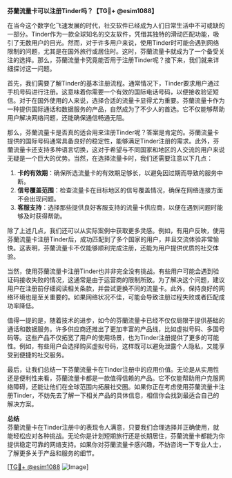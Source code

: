 **芬蘭流量卡可以注册Tinder吗？【TG💪+ @esim1088】**

在当今这个数字化飞速发展的时代，社交软件已经成为人们日常生活中不可或缺的一部分。Tinder作为一款全球知名的交友软件，凭借其独特的滑动匹配功能，吸引了无数用户的目光。然而，对于许多用户来说，使用Tinder时可能会遇到网络限制的问题，尤其是在国外旅行或居住时。这时，芬蘭流量卡就成为了一个备受关注的选择。那么，芬蘭流量卡究竟能否用于注册Tinder呢？接下来，我们就来详细探讨这一问题。

首先，我们需要了解Tinder的基本注册流程。通常情况下，Tinder要求用户通过手机号码进行注册。这意味着你需要一个有效的国际电话号码，以便接收验证短信。对于在国外使用的人来说，选择合适的流量卡显得尤为重要。芬蘭流量卡作为一种提供国际通话和数据服务的产品，自然成为了不少人的首选。它不仅能够帮助用户解决网络问题，还能确保通信畅通无阻。

那么，芬蘭流量卡是否真的适合用来注册Tinder呢？答案是肯定的。芬蘭流量卡提供的国际号码通常具备良好的稳定性，能够满足Tinder注册的需求。此外，芬蘭流量卡还支持多种语言切换，这对于希望与不同国家和地区的人交流的用户来说无疑是一个巨大的优势。当然，在选择流量卡时，我们还需要注意以下几点：

1. **卡的有效期**：确保所选流量卡的有效期足够长，以避免因过期而导致的服务中断。
2. **信号覆盖范围**：检查流量卡在目标地区的信号覆盖情况，确保在网络连接方面不会出现问题。
3. **客服支持**：选择那些提供良好客服支持的流量卡供应商，以便在遇到问题时能够及时获得帮助。

除了上述几点，我们还可以从实际案例中获取更多灵感。例如，有用户反映，使用芬蘭流量卡注册Tinder后，成功匹配到了多个国家的用户，并且交流体验非常愉快。这表明，芬蘭流量卡不仅能够顺利完成注册，还能为用户提供优质的社交体验。

当然，使用芬蘭流量卡注册Tinder也并非完全没有挑战。有些用户可能会遇到验证码接收失败的情况，这通常是由于运营商的限制所致。为了解决这个问题，建议用户在注册前仔细阅读相关条款，并尝试更换不同的流量卡。此外，保持良好的网络环境也是至关重要的。如果网络状况不佳，可能会导致注册过程失败或者匹配成功率降低。

值得一提的是，随着技术的进步，如今的芬蘭流量卡已经不仅仅局限于提供基础的通话和数据服务。许多供应商还推出了更加丰富的产品线，比如虚拟号码、多国号码等。这些产品不仅拓宽了用户的使用场景，也为Tinder注册提供了更多的可能性。例如，有些用户会选择购买虚拟号码，这样既可以避免泄露个人隐私，又能享受到便捷的社交服务。

最后，让我们总结一下芬蘭流量卡在Tinder注册中的应用价值。无论是从实用性还是便利性来看，芬蘭流量卡都是一款值得信赖的产品。它不仅能帮助用户克服网络障碍，还能让他们在全球范围内拓展社交圈。如果你正在考虑使用芬蘭流量卡注册Tinder，不妨先去了解一下相关产品的具体信息，相信你会找到最适合自己的解决方案。

**总结**  
芬蘭流量卡在Tinder注册中的表现令人满意，只要我们合理选择并正确使用，就能轻松应对各种挑战。无论你是计划短期旅行还是长期居住，芬蘭流量卡都能为你提供稳定可靠的网络支持。如果你对芬蘭流量卡感兴趣，不妨咨询一下专业人士，了解更多关于产品和服务的细节。

[[TG💪+ @esim1088](https://t.me/s/esim1088) ![Image](https://i.postimg.cc/4NQfJmqS/Snipaste-2025-05-13-00-14-12.png)]